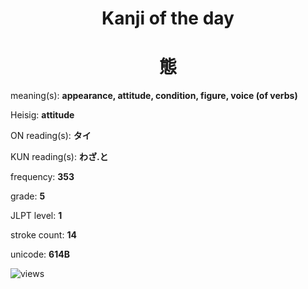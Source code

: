 <h1 align="center">Kanji of the day</h1>
<h1 align="center">態</h1>
<p align="left">meaning(s): <b>appearance, attitude, condition, figure, voice (of verbs)</b></p>
<p align="left">Heisig: <b>attitude</b></p>
<p align="left">ON reading(s): <b>タイ</b></p>
<p align="left">KUN reading(s): <b>わざ.と</b></p>
<p align="left">frequency: <b>353</b></p>
<p align="left">grade: <b>5</b></p>
<p align="left">JLPT level: <b>1</b></p>
<p align="left">stroke count: <b>14</b></p>
<p align="left">unicode: <b>614B</b></p>
<p align="left"><img src="https://komarev.com/ghpvc/?username=tristanwagner-kanjioftheday&label=Views&color=0e75b6&style=flat" alt="views"/></p>
